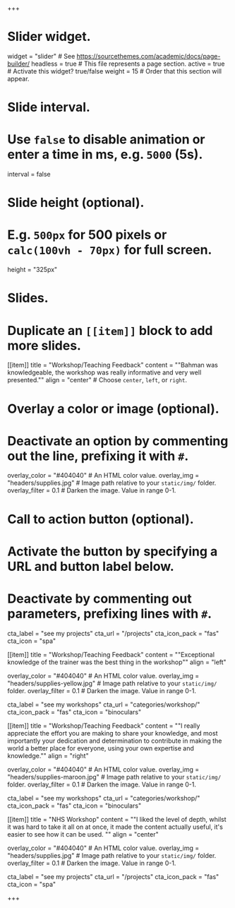 +++
# Slider widget.
widget = "slider"  # See https://sourcethemes.com/academic/docs/page-builder/
headless = true  # This file represents a page section.
active = true  # Activate this widget? true/false
weight = 15  # Order that this section will appear.

# Slide interval.
# Use `false` to disable animation or enter a time in ms, e.g. `5000` (5s).
interval = false

# Slide height (optional).
# E.g. `500px` for 500 pixels or `calc(100vh - 70px)` for full screen.
height = "325px"

# Slides.
# Duplicate an `[[item]]` block to add more slides.
[[item]]
  title = "Workshop/Teaching Feedback"
  content = "\"Bahman was knowledgeable, the workshop was really informative and very well presented.\""
  align = "center"  # Choose `center`, `left`, or `right`.

  # Overlay a color or image (optional).
  #   Deactivate an option by commenting out the line, prefixing it with `#`.
  overlay_color = "#404040"  # An HTML color value.
  overlay_img = "headers/supplies.jpg"  # Image path relative to your `static/img/` folder.
  overlay_filter = 0.1  # Darken the image. Value in range 0-1.

  # Call to action button (optional).
  #   Activate the button by specifying a URL and button label below.
  #   Deactivate by commenting out parameters, prefixing lines with `#`.
  cta_label = "see my projects"
  cta_url = "/projects"
  cta_icon_pack = "fas"
  cta_icon = "spa"

[[item]]
  title = "Workshop/Teaching Feedback"
  content = "\"Exceptional knowledge of the trainer was the best thing in the workshop\""
  align = "left"

  overlay_color = "#404040"  # An HTML color value.
  overlay_img = "headers/supplies-yellow.jpg"  # Image path relative to your `static/img/` folder.
  overlay_filter = 0.1  # Darken the image. Value in range 0-1.
  
  cta_label = "see my workshops"
  cta_url = "categories/workshop/"
  cta_icon_pack = "fas"
  cta_icon = "binoculars"

[[item]]
  title = "Workshop/Teaching Feedback"
  content = "\"I really appreciate the effort you are making  to share your knowledge, and most importantly your dedication and determination to contribute in making the world a better place for everyone, using your own expertise and knowledge.\""
  align = "right"

  overlay_color = "#404040"  # An HTML color value.
  overlay_img = "headers/supplies-maroon.jpg"  # Image path relative to your `static/img/` folder.
  overlay_filter = 0.1  # Darken the image. Value in range 0-1.

  cta_label = "see my workshops"
  cta_url = "categories/workshop/"
 cta_icon_pack = "fas"
 cta_icon = "binoculars"
  
[[item]]
  title = "NHS Workshop"
  content = "\"I liked the level of depth, whilst it was hard to take it all on at once, it made the content actually useful, it's easier to see how it can be used. \""
  align = "center"

  overlay_color = "#404040"  # An HTML color value.
  overlay_img = "headers/supplies.jpg"  # Image path relative to your `static/img/` folder.
  overlay_filter = 0.1  # Darken the image. Value in range 0-1.

  cta_label = "see my projects"
  cta_url = "/projects"
  cta_icon_pack = "fas"
  cta_icon = "spa"

+++
